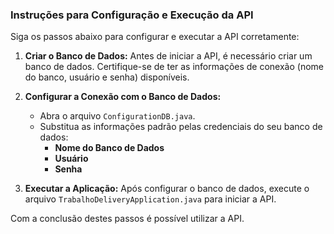 ### Instruções para Configuração e Execução da API

Siga os passos abaixo para configurar e executar a API corretamente:

1. **Criar o Banco de Dados:** 
   Antes de iniciar a API, é necessário criar um banco de dados. Certifique-se de ter as informações de conexão (nome do banco, usuário e senha) disponíveis.

2. **Configurar a Conexão com o Banco de Dados:**  
   - Abra o arquivo `ConfigurationDB.java`.  
   - Substitua as informações padrão pelas credenciais do seu banco de dados:
     - **Nome do Banco de Dados**
     - **Usuário**
     - **Senha**

3. **Executar a Aplicação:**
   Após configurar o banco de dados, execute o arquivo `TrabalhoDeliveryApplication.java` para iniciar a API.

Com a conclusão destes passos é possível utilizar a API.
